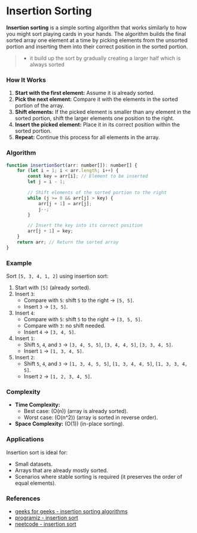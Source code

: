 # Insertion Sorting
**Insertion sorting** is a simple sorting algorithm that works similarly to how you might sort playing cards in your hands. The algorithm builds the final sorted array one element at a time by picking elements from the unsorted portion and inserting them into their correct position in the sorted portion.
> - it build up the sort by gradually creating a larger half which is always sorted

### How It Works
1. **Start with the first element:** Assume it is already sorted.
2. **Pick the next element:** Compare it with the elements in the sorted portion of the array.
3. **Shift elements:** If the picked element is smaller than any element in the sorted portion, shift the larger elements one position to the right.
4. **Insert the picked element:** Place it in its correct position within the sorted portion.
5. **Repeat:** Continue this process for all elements in the array.

### Algorithm
```js
function insertionSort(arr: number[]): number[] {
    for (let i = 1; i < arr.length; i++) {
        const key = arr[i]; // Element to be inserted
        let j = i - 1;

        // Shift elements of the sorted portion to the right
        while (j >= 0 && arr[j] > key) {
            arr[j + 1] = arr[j];
            j--;
        }

        // Insert the key into its correct position
        arr[j + 1] = key;
    }
    return arr; // Return the sorted array
}
```

### Example
Sort `[5, 3, 4, 1, 2]` using insertion sort:

1. Start with `[5]` (already sorted).
2. Insert `3`:
   - Compare with `5`: shift `5` to the right → `[5, 5]`.
   - Insert `3` → `[3, 5]`.
3. Insert `4`:
   - Compare with `5`: shift `5` to the right → `[3, 5, 5]`.
   - Compare with `3`: no shift needed.
   - Insert `4` → `[3, 4, 5]`.
4. Insert `1`:
   - Shift `5`, `4`, and `3` → `[3, 4, 5, 5]`, `[3, 4, 4, 5]`, `[3, 3, 4, 5]`.
   - Insert `1` → `[1, 3, 4, 5]`.
5. Insert `2`:
   - Shift `5`, `4`, and `3` → `[1, 3, 4, 5, 5]`, `[1, 3, 4, 4, 5]`, `[1, 3, 3, 4, 5]`.
   - Insert `2` → `[1, 2, 3, 4, 5]`.

### Complexity
- **Time Complexity:**
  - Best case: \(O(n)\) (array is already sorted).
  - Worst case: \(O(n^2)\) (array is sorted in reverse order).
- **Space Complexity:** \(O(1)\) (in-place sorting).

### Applications
Insertion sort is ideal for:
- Small datasets.
- Arrays that are already mostly sorted.
- Scenarios where stable sorting is required (it preserves the order of equal elements).


### References
- [geeks for geeks - insertion sorting algorithms](https://www.geeksforgeeks.org/insertion-sort-algorithm/)
- [programiz - insertion sort](https://www.programiz.com/dsa/insertion-sort)
- [neetcode - insertion sort](https://neetcode.io/solutions/insertion-sort-list)